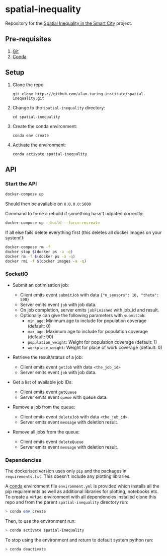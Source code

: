 # spatial-inequality

Repository for the [Spatial Inequality in the Smart City](https://www.turing.ac.uk/research/research-projects/spatial-inequality-and-smart-city) project.

## Pre-requisites

1. [Git](https://git-scm.com/book/en/v2/Getting-Started-Installing-Git)
2. [Conda](https://docs.conda.io/en/latest/miniconda.html)

## Setup

1. Clone the repo:
   ```shell
   git clone https://github.com/alan-turing-institute/spatial-inequality.git
   ```

2. Change to the `spatial-inequality` directory:
   ```shell
   cd spatial-inequality
   ```

3. Create the conda environment:
   ```
   conda env create
   ```  

4. Activate the environment:
   ```
   conda activate spatial-inequality
   ```
 

## API

### Start the API

```bash
docker-compose up
```

Should then be available on `0.0.0.0:5000`

Command to force a rebuild if something hasn't udpated correctly:
```bash
docker-compose up --build --force-recreate
```

If all else fails delete everything first (this deletes all docker images on your system!):
```bash
docker-compose rm -f
docker stop $(docker ps -a -q)
docker rm -f $(docker ps -a -q)
docker rmi -f $(docker images -a -q)
```

### SocketIO

* Submit an optimisation job:
  - Client emits event `submitJob` with data `{"n_sensors": 10, "theta": 500}`
  - Server emits event `job` with job data.
  - On job completion, server emits `jobFinished` with job_id and result.
  - Optionally can give the following parameters with `submitJob`:
    - `min_age`: Minimum age to include for population coverage (default: 0)
    - `max_age`: Maximum age to include for population coverage (default: 90)
    - `population_weight`: Weight for population coverage (default: 1)
    - `workplace_weight`: Weight for place of work coverage (default: 0)
  
* Retrieve the result/status of a job:
  - Client emits event `getJob` with data `<the_job_id>`
  - Server emits event `job` with job data.

* Get a list of available job IDs:
  - Client emits event `getQueue`
  - Server emits event `queue` with queue data.
  
* Remove a job from the queue:
  - Client emits event `deleteJob` with data `<the_job_id>`
  - Server emits event `message` with deletion result.
  
* Remove all jobs from the queue:
  - Client emits event `deleteQueue`
  - Server emits event `message` with deletion result.

### Dependencies

The dockerised version uses only `pip` and the packages in `requirements.txt`.
This doesn't include any plotting libraries.

A [conda](https://docs.conda.io/en/latest/) environment file `environment.yml`
is provided which installs all the pip requirements as well as additional
libraries for plotting, notebooks etc.
To create a virtual environment  with all dependencies installed clone this repo and from the parent `spatial-inequality` directory run:
```bash
> conda env create
```
Then, to use the environment run:
```bash
> conda activate spatial-inequality
```
To stop using the environment and return to default system python run:
```bash
> conda deactivate
```
